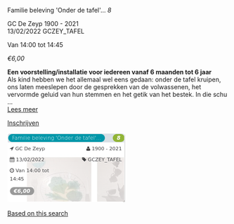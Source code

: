 Familie beleving 'Onder de tafel'... *8*

GC De Zeyp 1900 - 2021  
13/02/2022 GCZEY\_TAFEL  

Van 14:00 tot 14:45

*€6,00*

  

  

**Een voorstelling/installatie voor iedereen vanaf 6 maanden tot 6 jaar**  
Als kind hebben we het allemaal wel eens gedaan: onder de tafel kruipen, ons laten meeslepen door de gesprekken van de volwassenen, het vervormde geluid van hun stemmen en het getik van het bestek. In die schu  ...  
[Lees meer](https://tickets.vgc.be/activity/subscribe/GCZEY_TAFEL)

[Inschrijven](https://tickets.vgc.be/activity/subscribe/GCZEY_TAFEL)

![](72295.png)

[Based on this search](https://tickets.vgc.be/activity/index?&vrijeplaatsen=1&Age%5B%5D=3%2C5&entity=276)
